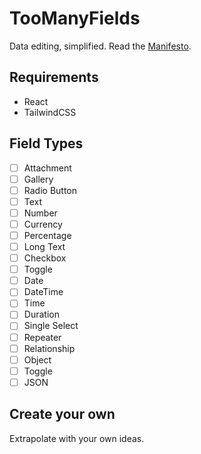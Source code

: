 # TooManyFields

Data editing, simplified. Read the [Manifesto](/manifesto.md).

## Requirements

- React
- TailwindCSS

## Field Types

- [ ] Attachment
- [ ] Gallery
- [ ] Radio Button
- [ ] Text
- [ ] Number
- [ ] Currency
- [ ] Percentage
- [ ] Long Text
- [ ] Checkbox
- [ ] Toggle
- [ ] Date
- [ ] DateTime
- [ ] Time
- [ ] Duration
- [ ] Single Select
- [ ] Repeater
- [ ] Relationship
- [ ] Object
- [ ] Toggle
- [ ] JSON

## Create your own

Extrapolate with your own ideas.
